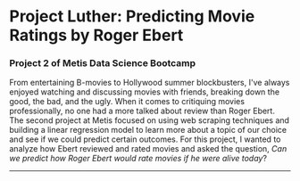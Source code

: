 # Project Luther: Predicting Movie Ratings by Roger Ebert
### Project 2 of Metis Data Science Bootcamp  

From entertaining B-movies to Hollywood summer blockbusters, I've always enjoyed watching and discussing movies with friends, breaking down the good, the bad, and the ugly. When it comes to critiquing movies professionally, no one had a more talked about review than Roger Ebert. The second project at Metis focused on using web scraping techniques and building a linear regression model to learn more about a topic of our choice and see if we could predict certain outcomes. For this project, I wanted to analyze how Ebert reviewed and rated movies and asked the question, *Can* *we* *predict* *how* *Roger* *Ebert* *would* *rate* *movies* *if* *he* *were* *alive* *today*?  

---  


